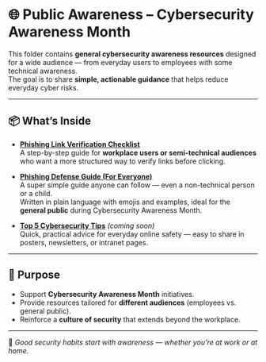 # 🌐 Public Awareness – Cybersecurity Awareness Month

This folder contains **general cybersecurity awareness resources** designed for a wide audience — from everyday users to employees with some technical awareness.  
The goal is to share **simple, actionable guidance** that helps reduce everyday cyber risks.  

---

## 📦 What’s Inside

- **[Phishing Link Verification Checklist](Phishing_Link_Verification_Checklist.pdf)**  
  A step-by-step guide for **workplace users or semi-technical audiences** who want a more structured way to verify links before clicking.  

- **[Phishing Defense Guide (For Everyone)](Phishing-Defense-Guide.md)**  
  A super simple guide anyone can follow — even a non-technical person or a child.  
  Written in plain language with emojis and examples, ideal for the **general public** during Cybersecurity Awareness Month.  

- **[Top 5 Cybersecurity Tips](Top_5_Cybersecurity_Tips.md)** *(coming soon)*  
  Quick, practical advice for everyday online safety — easy to share in posters, newsletters, or intranet pages.  

---

## 🎯 Purpose
- Support **Cybersecurity Awareness Month** initiatives.  
- Provide resources tailored for **different audiences** (employees vs. general public).  
- Reinforce a **culture of security** that extends beyond the workplace.  

---

📌 *Good security habits start with awareness — whether you’re at work or at home.*  
